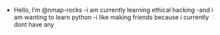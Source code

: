- Hello, I’m @nmap-rocks
-i am currently learning ethical hacking
-and i am wanting to learn python
-i like making friends because i currently dont have any
